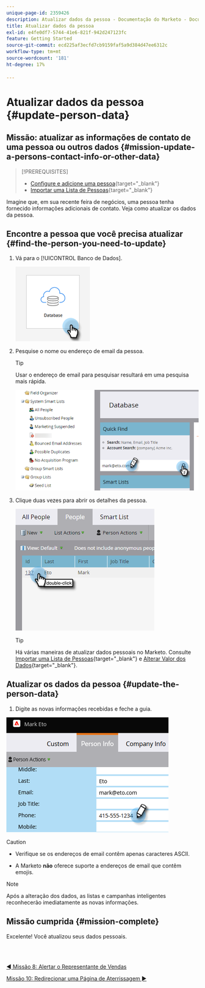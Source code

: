 ```yaml
---
unique-page-id: 2359426
description: Atualizar dados da pessoa - Documentação do Marketo - Documentação do produto
title: Atualizar dados da pessoa
exl-id: e4fe0df7-5744-41e6-821f-942d247123fc
feature: Getting Started
source-git-commit: ecd225af3ecfd7cb9159faf5a9d384d47ee6312c
workflow-type: tm+mt
source-wordcount: '181'
ht-degree: 17%

---
```


# Atualizar dados da pessoa {#update-person-data}

## Missão: atualizar as informações de contato de uma pessoa ou outros dados {#mission-update-a-persons-contact-info-or-other-data}

>[!PREREQUISITES]
>
>* [Configure e adicione uma pessoa](/help/marketo/getting-started/quick-wins/get-set-up-and-add-a-person.md){target="_blank"}
>* [Importar uma Lista de Pessoas](/help/marketo/getting-started/quick-wins/import-a-list-of-people.md){target="_blank"}

Imagine que, em sua recente feira de negócios, uma pessoa tenha fornecido informações adicionais de contato. Veja como atualizar os dados da pessoa.

## Encontre a pessoa que você precisa atualizar {#find-the-person-you-need-to-update}

1. Vá para o [!UICONTROL Banco de Dados].

   ![](assets/update-person-data-1.png)

1. Pesquise o nome ou endereço de email da pessoa.

   >[!TIP]
   >
   >Usar o endereço de email para pesquisar resultará em uma pesquisa mais rápida.

   ![](assets/update-person-data-2.png)

1. Clique duas vezes para abrir os detalhes da pessoa.

   ![](assets/update-person-data-3.png)

   >[!TIP]
   >
   >Há várias maneiras de atualizar dados pessoais no Marketo. Consulte [Importar uma Lista de Pessoas](/help/marketo/getting-started/quick-wins/import-a-list-of-people.md){target="_blank"} e [Alterar Valor dos Dados](/help/marketo/product-docs/core-marketo-concepts/smart-campaigns/flow-actions/change-data-value.md){target="_blank"}.

## Atualizar os dados da pessoa {#update-the-person-data}

1. Digite as novas informações recebidas e feche a guia.

![](assets/update-person-data-4.png)

>[!CAUTION]
>
>* Verifique se os endereços de email contêm apenas caracteres ASCII.
>
>* A Marketo **não** oferece suporte a endereços de email que contêm emojis.

>[!NOTE]
>
>Após a alteração dos dados, as listas e campanhas inteligentes reconhecerão imediatamente as novas informações.

## Missão cumprida {#mission-complete}

Excelente! Você atualizou seus dados pessoais.

<br> 

[◄ Missão 8: Alertar o Representante de Vendas](/help/marketo/getting-started/quick-wins/alert-the-sales-rep.md)

[Missão 10: Redirecionar uma Página de Aterrissagem ►](/help/marketo/getting-started/quick-wins/redirect-a-landing-page.md)

